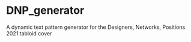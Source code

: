 # DNP_generator
A dynamic text pattern generator for the Designers, Networks, Positions 2021 tabloid cover
